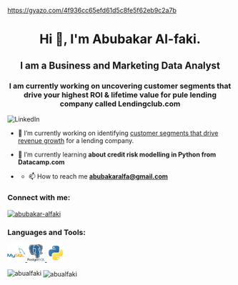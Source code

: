 https://gyazo.com/4f936cc65efd61d5c8fe5f62eb9c2a7b

<h1 align="center">Hi 👋, I'm Abubakar Al-faki.</h1>
<h2 align="center" >I am a Business and Marketing Data Analyst</h2>
<h3 align="center">I am currently working on uncovering customer segments that drive your highest ROI & lifetime value for pule lending company called Lendingclub.com</h3>

![LinkedIn](https://img.shields.io/badge/linkedin-%230077B5.svg?style=for-the-badge&logo=linkedin&logoColor=white)


- 🔭 I’m currently working on identifying [customer segments that drive revenue growth](https://github.com/abualfaki/MPV1-analyzing_loan_data) for a lending company.

- 🌱 I’m currently learning **about credit risk modelling in Python from Datacamp.com**

- - 📫 How to reach me **abubakaralfa@gmail.com**

<h3 align="left">Connect with me:</h3>
<p align="left">
<a href="https://linkedin.com/in/abubakar-alfaki" target="blank"><img align="center" src="https://raw.githubusercontent.com/rahuldkjain/github-profile-readme-generator/master/src/images/icons/Social/linked-in-alt.svg" alt="abubakar-alfaki" height="30" width="40" /></a>
</p>

<h3 align="left">Languages and Tools:</h3>
<p align="left"> <a href="https://www.mysql.com/" target="_blank" rel="noreferrer"> <img src="https://raw.githubusercontent.com/devicons/devicon/master/icons/mysql/mysql-original-wordmark.svg" alt="mysql" width="40" height="40"/> </a> <a href="https://www.postgresql.org" target="_blank" rel="noreferrer"> <img src="https://raw.githubusercontent.com/devicons/devicon/master/icons/postgresql/postgresql-original-wordmark.svg" alt="postgresql" width="40" height="40"/> </a> <a href="https://www.python.org" target="_blank" rel="noreferrer"> <img src="https://raw.githubusercontent.com/devicons/devicon/master/icons/python/python-original.svg" alt="python" width="40" height="40"/> </a> </p>

<p><img align="left" src="https://github-readme-stats.vercel.app/api/top-langs?username=abualfaki&show_icons=true&locale=en&layout=compact" alt="abualfaki" /></p>

<p>&nbsp;<img align="center" src="https://github-readme-stats.vercel.app/api?username=abualfaki&show_icons=true&locale=en" alt="abualfaki" /></p>

